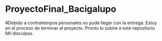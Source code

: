 # ProyectoFinal_Bacigalupo
#Debido a contratiempos personales no pude llegar con la entrega. Estoy en el proceso de terminar el proyecto. Pronto lo subire a este repositorio. Mil disculpas.


